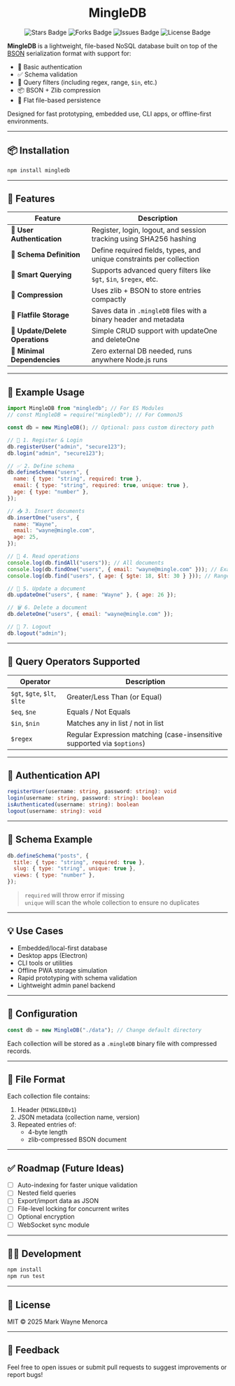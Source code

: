 <div align="center">
  <h1> MingleDB </h1>
</div>

<p align="center">
  <img src="https://img.shields.io/github/stars/marcuwynu23/mingledb.svg" alt="Stars Badge"/>
  <img src="https://img.shields.io/github/forks/marcuwynu23/mingledb.svg" alt="Forks Badge"/>
  <img src="https://img.shields.io/github/issues/marcuwynu23/mingledb.svg" alt="Issues Badge"/>
  <img src="https://img.shields.io/github/license/marcuwynu23/mingledb.svg" alt="License Badge"/>
</p>

**MingleDB** is a lightweight, file-based NoSQL database built on top of the [BSON](https://bsonspec.org/) serialization format with support for:

- 🔐 Basic authentication
- ✅ Schema validation
- 🔎 Query filters (including regex, range, `$in`, etc.)
- 📦 BSON + Zlib compression
- 💾 Flat file-based persistence

Designed for fast prototyping, embedded use, CLI apps, or offline-first environments.

---

## 📦 Installation

```bash
npm install mingledb
```

---

## 🚀 Features

| Feature                         | Description                                                          |
| ------------------------------- | -------------------------------------------------------------------- |
| 🔐 **User Authentication**      | Register, login, logout, and session tracking using SHA256 hashing   |
| 🧾 **Schema Definition**        | Define required fields, types, and unique constraints per collection |
| 🧠 **Smart Querying**           | Supports advanced query filters like `$gt`, `$in`, `$regex`, etc.    |
| 💨 **Compression**              | Uses zlib + BSON to store entries compactly                          |
| 📁 **Flatfile Storage**         | Saves data in `.mingleDB` files with a binary header and metadata    |
| 🔄 **Update/Delete Operations** | Simple CRUD support with updateOne and deleteOne                     |
| 📃 **Minimal Dependencies**     | Zero external DB needed, runs anywhere Node.js runs                  |

---

## 🧪 Example Usage

```js
import MingleDB from "mingledb"; // For ES Modules
// const MingleDB = require("mingledb"); // For CommonJS

const db = new MingleDB(); // Optional: pass custom directory path

// 🔐 1. Register & Login
db.registerUser("admin", "secure123");
db.login("admin", "secure123");

// ✅ 2. Define schema
db.defineSchema("users", {
  name: { type: "string", required: true },
  email: { type: "string", required: true, unique: true },
  age: { type: "number" },
});

// 📥 3. Insert documents
db.insertOne("users", {
  name: "Wayne",
  email: "wayne@mingle.com",
  age: 25,
});

// 🔎 4. Read operations
console.log(db.findAll("users")); // All documents
console.log(db.findOne("users", { email: "wayne@mingle.com" })); // Exact match
console.log(db.find("users", { age: { $gte: 18, $lt: 30 } })); // Range filter

// 📝 5. Update a document
db.updateOne("users", { name: "Wayne" }, { age: 26 });

// 🗑️ 6. Delete a document
db.deleteOne("users", { email: "wayne@mingle.com" });

// 🚪 7. Logout
db.logout("admin");
```

---

## 🧠 Query Operators Supported

| Operator                     | Description                                                             |
| ---------------------------- | ----------------------------------------------------------------------- |
| `$gt`, `$gte`, `$lt`, `$lte` | Greater/Less Than (or Equal)                                            |
| `$eq`, `$ne`                 | Equals / Not Equals                                                     |
| `$in`, `$nin`                | Matches any in list / not in list                                       |
| `$regex`                     | Regular Expression matching (case-insensitive supported via `$options`) |

---

## 🔐 Authentication API

```ts
registerUser(username: string, password: string): void
login(username: string, password: string): boolean
isAuthenticated(username: string): boolean
logout(username: string): void
```

---

## 📂 Schema Example

```js
db.defineSchema("posts", {
  title: { type: "string", required: true },
  slug: { type: "string", unique: true },
  views: { type: "number" },
});
```

> `required` will throw error if missing  
> `unique` will scan the whole collection to ensure no duplicates

---

## 💡 Use Cases

- Embedded/local-first database
- Desktop apps (Electron)
- CLI tools or utilities
- Offline PWA storage simulation
- Rapid prototyping with schema validation
- Lightweight admin panel backend

---

## 🔧 Configuration

```js
const db = new MingleDB("./data"); // Change default directory
```

Each collection will be stored as a `.mingleDB` binary file with compressed records.

---

## 📁 File Format

Each collection file contains:

1. Header (`MINGLEDBv1`)
2. JSON metadata (collection name, version)
3. Repeated entries of:
   - 4-byte length
   - zlib-compressed BSON document

---

## ✅ Roadmap (Future Ideas)

- [ ] Auto-indexing for faster unique validation
- [ ] Nested field queries
- [ ] Export/import data as JSON
- [ ] File-level locking for concurrent writes
- [ ] Optional encryption
- [ ] WebSocket sync module

---

## 👨‍💻 Development

```bash
npm install
npm run test
```

---

## 📜 License

MIT © 2025 Mark Wayne Menorca

---

## 💬 Feedback

Feel free to open issues or submit pull requests to suggest improvements or report bugs!
